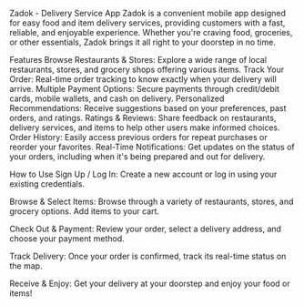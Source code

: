 Zadok - Delivery Service App
Zadok is a convenient mobile app designed for easy food and item delivery services, providing customers with a fast, reliable, and enjoyable experience. Whether you're craving food, groceries, or other essentials, Zadok brings it all right to your doorstep in no time.

Features
Browse Restaurants & Stores: Explore a wide range of local restaurants, stores, and grocery shops offering various items.
Track Your Order: Real-time order tracking to know exactly when your delivery will arrive.
Multiple Payment Options: Secure payments through credit/debit cards, mobile wallets, and cash on delivery.
Personalized Recommendations: Receive suggestions based on your preferences, past orders, and ratings.
Ratings & Reviews: Share feedback on restaurants, delivery services, and items to help other users make informed choices.
Order History: Easily access previous orders for repeat purchases or reorder your favorites.
Real-Time Notifications: Get updates on the status of your orders, including when it's being prepared and out for delivery.

How to Use
Sign Up / Log In: Create a new account or log in using your existing credentials.

Browse & Select Items: Browse through a variety of restaurants, stores, and grocery options. Add items to your cart.

Check Out & Payment: Review your order, select a delivery address, and choose your payment method.

Track Delivery: Once your order is confirmed, track its real-time status on the map.

Receive & Enjoy: Get your delivery at your doorstep and enjoy your food or items!
